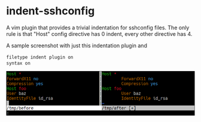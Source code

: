 # indent-sshconfig

A vim plugin that provides a trivial indentation for sshconfig files. The only rule is that "Host" config directive has 0 indent, every other directive has 4.

A sample screenshot with just this indentation plugin and

    filetype indent plugin on
    syntax on

![screenshot](https://raw.githubusercontent.com/SabbathHex/indent-sshconfig/master/sample.png)
